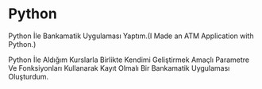 # Python
Python İle Bankamatik Uygulaması Yaptım.(I Made an ATM Application with Python.)

Python İle Aldığım Kurslarla Birlikte Kendimi Geliştirmek Amaçlı Parametre Ve Fonksiyonları Kullanarak Kayıt Olmalı Bir Bankamatik Uygulaması Oluşturdum.
